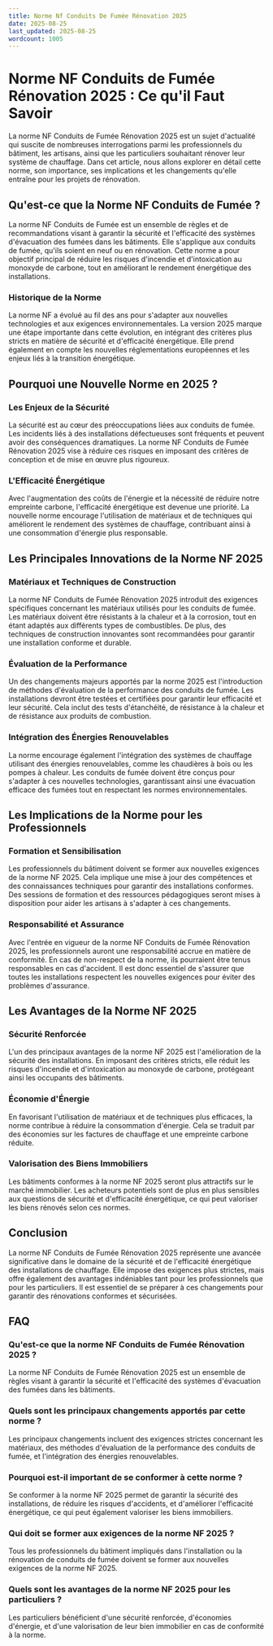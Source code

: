 ```yaml
---
title: Norme Nf Conduits De Fumée Rénovation 2025
date: 2025-08-25
last_updated: 2025-08-25
wordcount: 1005
---
```


# Norme NF Conduits de Fumée Rénovation 2025 : Ce qu'il Faut Savoir

La norme NF Conduits de Fumée Rénovation 2025 est un sujet d'actualité qui suscite de nombreuses interrogations parmi les professionnels du bâtiment, les artisans, ainsi que les particuliers souhaitant rénover leur système de chauffage. Dans cet article, nous allons explorer en détail cette norme, son importance, ses implications et les changements qu'elle entraîne pour les projets de rénovation.

## Qu'est-ce que la Norme NF Conduits de Fumée ?

La norme NF Conduits de Fumée est un ensemble de règles et de recommandations visant à garantir la sécurité et l'efficacité des systèmes d'évacuation des fumées dans les bâtiments. Elle s'applique aux conduits de fumée, qu'ils soient en neuf ou en rénovation. Cette norme a pour objectif principal de réduire les risques d'incendie et d'intoxication au monoxyde de carbone, tout en améliorant le rendement énergétique des installations.

### Historique de la Norme

La norme NF a évolué au fil des ans pour s'adapter aux nouvelles technologies et aux exigences environnementales. La version 2025 marque une étape importante dans cette évolution, en intégrant des critères plus stricts en matière de sécurité et d'efficacité énergétique. Elle prend également en compte les nouvelles réglementations européennes et les enjeux liés à la transition énergétique.

## Pourquoi une Nouvelle Norme en 2025 ?

### Les Enjeux de la Sécurité

La sécurité est au cœur des préoccupations liées aux conduits de fumée. Les incidents liés à des installations défectueuses sont fréquents et peuvent avoir des conséquences dramatiques. La norme NF Conduits de Fumée Rénovation 2025 vise à réduire ces risques en imposant des critères de conception et de mise en œuvre plus rigoureux.

### L'Efficacité Énergétique

Avec l'augmentation des coûts de l'énergie et la nécessité de réduire notre empreinte carbone, l'efficacité énergétique est devenue une priorité. La nouvelle norme encourage l'utilisation de matériaux et de techniques qui améliorent le rendement des systèmes de chauffage, contribuant ainsi à une consommation d'énergie plus responsable.

## Les Principales Innovations de la Norme NF 2025

### Matériaux et Techniques de Construction

La norme NF Conduits de Fumée Rénovation 2025 introduit des exigences spécifiques concernant les matériaux utilisés pour les conduits de fumée. Les matériaux doivent être résistants à la chaleur et à la corrosion, tout en étant adaptés aux différents types de combustibles. De plus, des techniques de construction innovantes sont recommandées pour garantir une installation conforme et durable.

### Évaluation de la Performance

Un des changements majeurs apportés par la norme 2025 est l'introduction de méthodes d'évaluation de la performance des conduits de fumée. Les installations devront être testées et certifiées pour garantir leur efficacité et leur sécurité. Cela inclut des tests d'étanchéité, de résistance à la chaleur et de résistance aux produits de combustion.

### Intégration des Énergies Renouvelables

La norme encourage également l'intégration des systèmes de chauffage utilisant des énergies renouvelables, comme les chaudières à bois ou les pompes à chaleur. Les conduits de fumée doivent être conçus pour s'adapter à ces nouvelles technologies, garantissant ainsi une évacuation efficace des fumées tout en respectant les normes environnementales.

## Les Implications de la Norme pour les Professionnels

### Formation et Sensibilisation

Les professionnels du bâtiment doivent se former aux nouvelles exigences de la norme NF 2025. Cela implique une mise à jour des compétences et des connaissances techniques pour garantir des installations conformes. Des sessions de formation et des ressources pédagogiques seront mises à disposition pour aider les artisans à s'adapter à ces changements.

### Responsabilité et Assurance

Avec l'entrée en vigueur de la norme NF Conduits de Fumée Rénovation 2025, les professionnels auront une responsabilité accrue en matière de conformité. En cas de non-respect de la norme, ils pourraient être tenus responsables en cas d'accident. Il est donc essentiel de s'assurer que toutes les installations respectent les nouvelles exigences pour éviter des problèmes d'assurance.

## Les Avantages de la Norme NF 2025

### Sécurité Renforcée

L'un des principaux avantages de la norme NF 2025 est l'amélioration de la sécurité des installations. En imposant des critères stricts, elle réduit les risques d'incendie et d'intoxication au monoxyde de carbone, protégeant ainsi les occupants des bâtiments.

### Économie d'Énergie

En favorisant l'utilisation de matériaux et de techniques plus efficaces, la norme contribue à réduire la consommation d'énergie. Cela se traduit par des économies sur les factures de chauffage et une empreinte carbone réduite.

### Valorisation des Biens Immobiliers

Les bâtiments conformes à la norme NF 2025 seront plus attractifs sur le marché immobilier. Les acheteurs potentiels sont de plus en plus sensibles aux questions de sécurité et d'efficacité énergétique, ce qui peut valoriser les biens rénovés selon ces normes.

## Conclusion

La norme NF Conduits de Fumée Rénovation 2025 représente une avancée significative dans le domaine de la sécurité et de l'efficacité énergétique des installations de chauffage. Elle impose des exigences plus strictes, mais offre également des avantages indéniables tant pour les professionnels que pour les particuliers. Il est essentiel de se préparer à ces changements pour garantir des rénovations conformes et sécurisées.

## FAQ

### Qu'est-ce que la norme NF Conduits de Fumée Rénovation 2025 ?

La norme NF Conduits de Fumée Rénovation 2025 est un ensemble de règles visant à garantir la sécurité et l'efficacité des systèmes d'évacuation des fumées dans les bâtiments.

### Quels sont les principaux changements apportés par cette norme ?

Les principaux changements incluent des exigences strictes concernant les matériaux, des méthodes d'évaluation de la performance des conduits de fumée, et l'intégration des énergies renouvelables.

### Pourquoi est-il important de se conformer à cette norme ?

Se conformer à la norme NF 2025 permet de garantir la sécurité des installations, de réduire les risques d'accidents, et d'améliorer l'efficacité énergétique, ce qui peut également valoriser les biens immobiliers.

### Qui doit se former aux exigences de la norme NF 2025 ?

Tous les professionnels du bâtiment impliqués dans l'installation ou la rénovation de conduits de fumée doivent se former aux nouvelles exigences de la norme NF 2025.

### Quels sont les avantages de la norme NF 2025 pour les particuliers ?

Les particuliers bénéficient d'une sécurité renforcée, d'économies d'énergie, et d'une valorisation de leur bien immobilier en cas de conformité à la norme.